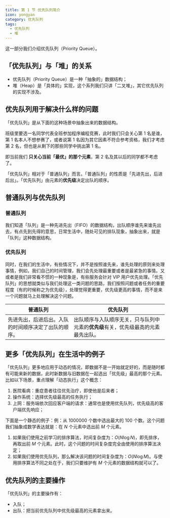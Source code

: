 ```yaml
---
title: 第 1 节 优先队列简介
icon: yongyan
category: 优先队列
tags:
  - 优先队列
  - 堆
---
```


这一部分我们介绍优先队列（Priority Queue）。

## 「优先队列」与「堆」的关系

+ 优先队列（Priority Queue）是一种「抽象的」数据结构；
+ 堆（Heap）是「具体的」实现，这个系列我们只讲「二叉堆」，其它优先队列的实现不涉及。

## 优先队列用于解决什么样的问题

「优先队列」是从下面的这种场景中抽象出来的数据结构。

班级里要选一名同学代表全班参加程序编程竞赛，此时我们只会关心第 1 名是谁，第 1 名本人不想参赛了，或者说第 1 名因为其它因素不符合参考资格，我们才考虑第 2 名，但也是从剩下的那些同学中挑出第 1 名。

即当前我们 **只关心当前「最优」的那个元素**，第 2 名及其以后的同学都不考虑了。

「优先队列」相对于「普通队列」而言。「普通队列」的性质是「先进先出，后进后出」。「优先队列」由元素的**优先级**决定出队的顺序。

## 普通队列与优先队列

### 普通队列

我们知道「队列」是一种先进先出（FIFO）的数据结构，出队顺序谁先来谁先出去，有点先到先得的意思，日常生活中，随处可见的排队现象，抽象出来，就是「队列」这种数据结构。

### 优先队列

同时，在我们的生活中，有些情况下，并不是按照谁先来，谁先处理的原则来处理事情，例如，我们自己的时间管理，我们会先处理最重要或者是最紧急的事情。又或者是我们非常看不惯的一种现象是，有些服务会针对 VIP 用户优先处理。「优先队列」的思想就类似与我们处理这一类问题的思路，我们按照问题或者任务的重要程度（有的时候称之为优先级），处理觉得更重要，优先级更高的事情，而不是来一个问题就马上处理解决这个问题。

| 普通队列                                             | 优先队列                                                     |
| ---------------------------------------------------- | ------------------------------------------------------------ |
| 先进先出，后进后出。入队的时间顺序决定了出队的顺序。 | 出队顺序与入队顺序无关，只与队列中元素的**优先级**有关，优先级最高的元素最先出队。 |

## 更多「优先队列」在生活中的例子

「优先队列」更多地应用于动态的情况，即数据不是一开始就定好的，而是随时都有可能来新的数据，此时新数据与旧数据在一起选出「优先级」最高的那个元素。比如以下场景，重点理解「动态执行」这个概念：

1. 医院看病：重症患者往往优先治疗，即使他是后来者；
2. 操作系统：选择优先级最高的任务执行；
3. 上网：服务端依次回应客户端的请求：通常也是使用优先队列，优先级高的客户端优先响应；

下面是一个静态的例子：例：从 $1000000$ 个数中选出最大的 $100$ 个数。这个问题我们抽象成数学表达就是：在 $N$ 个元素中选出前 $M$ 个元素。

1. 如果我们使用之前学习的排序算法，时间复杂度为：$O(N \log N)$，即先排序，再取出前 $M$ 个元素。此时，这个问题的时间复杂度完全由使用的排序算法决定；
2. 如果我们使用优先队列，那么解决该问题的时间复杂度为：$O(N \log M)$。与使用排序算法不同之处在于，我们只要维护有 $M$ 个元素的数据结构就可以了。


## 优先队列的主要操作


「优先队列」的主要操作有：

+ 入队；
+ 出队：把当前优先队列中优先级最高的元素拿出来。







